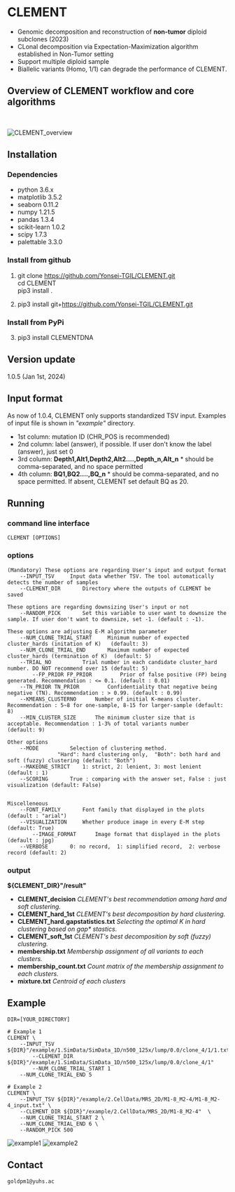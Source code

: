# CLEMENT
- Genomic decomposition and reconstruction of **non-tumor** diploid subclones (2023)
- CLonal decomposition via Expectation-Maximization algorithm established in Non-Tumor setting
- Support multiple diploid sample
- Biallelic variants (Homo, 1/1) can degrade the performance of CLEMENT.

## Overview of CLEMENT workflow and core algorithms
<br/>

![CLEMENT_overview](https://github.com/Yonsei-TGIL/CLEMENT/assets/111939069/e8ff11b3-5fa8-4e2e-b045-47e4da90b01c)
<br/>

## Installation
### Dependencies
- python 3.6.x
- matplotlib 3.5.2
- seaborn 0.11.2
- numpy 1.21.5
- pandas 1.3.4
- scikit-learn 1.0.2
- scipy 1.7.3
- palettable 3.3.0

### Install from github
1. git clone https://github.com/Yonsei-TGIL/CLEMENT.git   
    cd CLEMENT   
    pip3 install .   

2. pip3 install git+https://github.com/Yonsei-TGIL/CLEMENT.git    

### Install from PyPi
3. pip3 install CLEMENTDNA   

## Version update
1.0.5 (Jan 1st, 2024)

## Input format
As now of 1.0.4, CLEMENT only supports standardized TSV input. Examples of input file is shown in _"example"_ directory.
- 1st column: mutation ID (CHR_POS is recommended)
- 2nd column: label (answer), if possible. If user don't know the label (answer), just set 0
- 3rd column: **Depth1,Alt1,Depth2,Alt2....,Depth_n,Alt_n**    * should be comma-separated, and no space permitted
- 4th column: **BQ1,BQ2....,BQ_n**    * should be comma-separated, and no space permitted. If absent, CLEMENT set default BQ as 20.

## Running
### command line interface
	CLEMENT [OPTIONS]   


### options

	(Mandatory) These options are regarding User's input and output format
		--INPUT_TSV		Input data whether TSV. The tool automatically detects the number of samples
		--CLEMENT_DIR 		Directory where the outputs of CLEMENT be saved

	These options are regarding downsizing User's input or not
		--RANDOM_PICK 		Set this variable to user want to downsize the sample. If user don't want to downsize, set -1. (default : -1).
	
	These options are adjusting E-M algorithm parameter
		--NUM_CLONE_TRIAL_START 	Minimum number of expected cluster_hards (initation of K) 	(default: 3)
		--NUM_CLONE_TRIAL_END 		Maximum number of expected cluster_hards (termination of K)	 (default: 5)
		--TRIAL_NO 			Trial number in each candidate cluster_hard number. DO NOT recommend over 15 (default: 5)
    		--FP_PRIOR FP_PRIOR   		Prior of false positive (FP) being generated. Recommendation : <= 0.1. (default : 0.01)
  		--TN_PRIOR TN_PRIOR   		Confidentiality that negative being negative (TN). Recommendation : > 0.99. (default : 0.99)
		--KMEANS_CLUSTERNO		Number of initial K-means cluster. Recommendation : 5~8 for one-sample, 8-15 for larger-sample (default: 8)
		--MIN_CLUSTER_SIZE		The minimum cluster size that is acceptable. Recommendation : 1-3% of total variants number 	(default: 9)

	Other options
		--MODE			Selection of clustering method.
					"Hard": hard clustering only,  "Both": both hard and soft (fuzzy) clustering (default: "Both")
		--MAKEONE_STRICT  	1: strict, 2: lenient, 3: most lenient (default : 1)
  		--SCORING		True : comparing with the answer set, False : just visualization (default: False)
		

	Miscelleneous
		--FONT_FAMILY		Font family that displayed in the plots (default : "arial")
  		--VISUALIZATION		Whether produce image in every E-M step (default: True)
    		--IMAGE_FORMAT		Image format that displayed in the plots (default : jpg)
		--VERBOSE		0: no record,  1: simplified record,  2: verbose record (default: 2)


### output

**${CLEMENT_DIR}"/result"**
- **CLEMENT_decision**		_CLEMENT's best recommendation among hard and soft clustering._
- **CLEMENT_hard_1st**  	_CLEMENT's best decomposition by hard clustering._
- **CLEMENT_hard.gapstatistics.txt** 	_Selecting the optimal K in hard clustering based on gap* stastics._
- **CLEMENT_soft_1st** 	_CLEMENT's best decomposition by soft (fuzzy) clustering._
- **membership.txt** 	_Membership assignment of all variants to each clusters._
- **membership_count.txt** 	_Count matrix of the membership assignment to each clusters._
- **mixture.txt** 	_Centroid of each clusters_

## Example
	DIR=[YOUR_DIRECTORY]

	# Example 1
 	CLEMENT \
  		--INPUT_TSV ${DIR}"/example/1.SimData/SimData_1D/n500_125x/lump/0.0/clone_4/1/1.txt"
    		--CLEMENT_DIR ${DIR}"/example/1.SimData/SimData_1D/n500_125x/lump/0.0/clone_4/1"
      		--NUM_CLONE_TRIAL_START 1
		--NUM_CLONE_TRIAL_END 5 
  
 	# Example 2
	CLEMENT \
		--INPUT_TSV ${DIR}"/example/2.CellData/MRS_2D/M1-8_M2-4/M1-8_M2-4_input.txt" \
		--CLEMENT_DIR ${DIR}"/example/2.CellData/MRS_2D/M1-8_M2-4"  \
		--NUM_CLONE_TRIAL_START 2 \
		--NUM_CLONE_TRIAL_END 6 \
		--RANDOM_PICK 500
	
		


![example1](https://github.com/Yonsei-TGIL/CLEMENT/assets/56012432/a5a6beb2-e0ac-44ad-8a5a-1b9aa4480010)
![example2](https://github.com/Yonsei-TGIL/CLEMENT/assets/56012432/3ee2c4a3-4627-40a3-80e6-666a981a6c20)
<br/>

## Contact
	goldpm1@yuhs.ac



